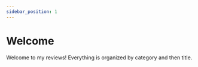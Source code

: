 ```yaml
---
sidebar_position: 1
---
```


# Welcome

Welcome to my reviews! Everything is organized by category and then title.